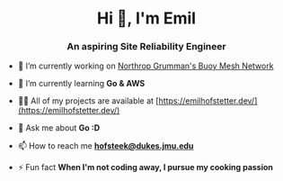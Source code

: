 <h1 align="center">Hi 👋, I'm Emil</h1>
<h3 align="center">An aspiring Site Reliability Engineer</h3>

- 🔭 I’m currently working on [Northrop Grumman's Buoy Mesh Network](https://github.com/emilHof/ng-mesh-buoy)

- 🌱 I’m currently learning **Go & AWS**

- 👨‍💻 All of my projects are available at [https://emilhofstetter.dev/](https://emilhofstetter.dev/)

- 💬 Ask me about **Go :D**

- 📫 How to reach me **hofsteek@dukes.jmu.edu**

- ⚡ Fun fact **When I'm not coding away, I pursue my cooking passion**

